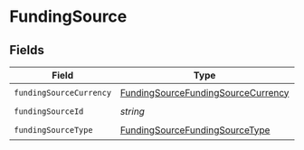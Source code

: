 # FundingSource


## Fields

| Field                                                                                           | Type                                                                                            | Required                                                                                        | Description                                                                                     |
| ----------------------------------------------------------------------------------------------- | ----------------------------------------------------------------------------------------------- | ----------------------------------------------------------------------------------------------- | ----------------------------------------------------------------------------------------------- |
| `fundingSourceCurrency`                                                                         | [FundingSourceFundingSourceCurrency](../../models/shared/fundingsourcefundingsourcecurrency.md) | :heavy_check_mark:                                                                              | N/A                                                                                             |
| `fundingSourceId`                                                                               | *string*                                                                                        | :heavy_check_mark:                                                                              | N/A                                                                                             |
| `fundingSourceType`                                                                             | [FundingSourceFundingSourceType](../../models/shared/fundingsourcefundingsourcetype.md)         | :heavy_check_mark:                                                                              | N/A                                                                                             |